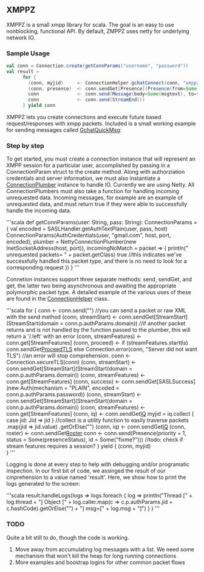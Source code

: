## XMPPZ 

XMPPZ is a small xmpp library for scala.  The goal is an easy to use nonblocking, functional API.  By default, ZMPPZ uses netty for underlying network IO.

### Sample Usage 

```scala
val conn = Connection.create(getConnParams("username", "password"))
val result =
      for {
        (conn, myjid)     <- ConnectionHelper.gchatConnect(conn, "xmppzExampleClient")
        (conn, presence)  <- conn.sendGet[Presence](Presence(from=Some(myjid), to=Some(tojid), presenceType=Some("probe")))
        conn              <- conn.send(Message(body=Some(msgtext), to=tojid, from=Some(myjid)))
        conn              <- conn.send(StreamEnd())
      } yield conn

```

XMPPZ lets you create connections and execute future based request/responses with xmpp packets.  Included is a small working example for sending messages called [GchatQuickMsg](https://github.com/vmarquez/xmppz/blob/master/src/main/scala/xmppz/example/GchatQuickMsg.scala):


### Step by step

To get started, you must create a connection instance that will represent an XMPP session for a particular user, accomplished by passing in a ConnectionParam struct to the create method.
Along with authorziation credentials and server information, we must also instantiate a [ConnectionPlumber]() instance to handle IO.  Currently we are using Netty.
All ConnectionPlumbers must also take a function for handling incoming unrequested data.  Incoming messages, for example are an example of unrequested data, and must
return true if they were able to successfully handle the incoming data.  



'''scala
def getConnParams(user: String, pass: String): ConnectionParams = {
    val encoded = SASLHandler.getAuthTextPlain(user, pass, host)
    ConnectionParams(AuthCredentials(user, "gmail.com", host, port, encoded),
      plumber = NettyConnectionPlumber(new InetSocketAddress(host, port)),
      incomingNoMatch = packet => {
        println("  unrequested packets= " + packet.getClass)
        true //this indicates we've successfully handled this packet type, and there is no need to look for a corresponding request 
      })
  }
'''

Connetion instances support three separate methods: send, sendGet, and get, the latter two being asynchronous and awaiting the appropriate polymorphic packet type. 
A detailed example of the various uses of these are found in the [ConnectionHelper](https://github.com/vmarquez/xmppz/blob/master/src/main/scala/xmppz/ConnectionHelper.scala) class.

'''scala
    for {
      conn                    <- conn.send("<?xml version='1.0'?>") //you can send a packet or raw XML with the send method
      (conn, streamStart)     <- conn.sendGet[StreamStart](StreamStart(domain = conn.p.authParams.domain)) //if another packet returns and is not handled by the function passed to the plumber, this will return a '\/.left' with an error
      (conn, streamFeatures)  <- conn.get[StreamFeatures]
      (conn, proceed)         <- if (streamFeatures.starttls)
                                    conn.sendGet[ProceedTLS](StartTLS())
                                else
                                    Connection.error(conn, "Server did not want TLS") //an error will stop comprehension. 
       conn                   <- Connection.secureTLS(conn)
      (conn, streamStart)     <- conn.sendGet[StreamStart](StreamStart(domain = conn.p.authParams.domain))
      (conn, streamFeatures)  <- conn.get[StreamFeatures]
      (conn, success)         <- conn.sendGet[SASLSuccess](new Auth(mechanism = "PLAIN", encoded = conn.p.authParams.password))
      (conn, streamStart)     <- conn.sendGet[StreamStart](StreamStart(domain = conn.p.authParams.domain))
      (conn, streamFeatures)  <- conn.get[StreamFeatures]
      (conn, iq)              <- conn.sendGet[IQ](PacketHelper.bindJid(conn.p.authParams.jid))
      myjid                   = iq.collect { case jid: Jid => jid } //collect is a utility function to easily traverse packets 
                                .map(jid => jid.value)
                                .getOrElse("")
      (conn, iq)              <- conn.sendGet[IQ](PacketHelper.bindSession())
      (conn, roster)          <- conn.sendGet[Roster](PacketHelper.getRoster())
      conn                    <- conn.send(Presence(priority = 1, status = Some(presenceStatus), id = Some("fixme?")))
      //todo: check if stream features requires a session?
      } yield {
        (conn, myjid)  
      }
'''

Logging is done at every step to help with debugging and/or programatic inspection.  In our first bit of code, we assinged the result of our cmprehension to a value named 'result'. 
Here, we show how to print the logs generated to the screen:

'''scala
result.handleLogs(logs =>
      logs.foreach { log =>
        println("Thread [" + log.thread + "] Object [" + log.caller.map(c => c.p.authParams.jid + c.hashCode).getOrElse("") + "] msg=[" + log.msg + "]")
      }
    )
'''



### TODO

Quite a bit still to do, though the code is working.  

1. Move away from accumulating log messages with a list.  We need some mechanism that won't kill the heap for long running connections
4. More examples and boostrap logins for other common packet flows


